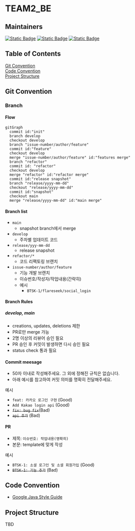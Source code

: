 # TEAM2_BE

## Maintainers

[![Static Badge](https://img.shields.io/badge/Github-xqqldir-yellow)](https://github.com/xqqldir)
[![Static Badge](https://img.shields.io/badge/Github-Hyeonjun0527-green)](https://github.com/Hyeonjun0527)
[![Static Badge](https://img.shields.io/badge/Github-flareseek-orange)](https://github.com/flareseek)

## Table of Contents

[Git Convention](#git-convention)<br/>
[Code Convention](#code-convention)<br/>
[Project Structure](#project-structure)<br/>

## Git Convention

### Branch

#### Flow

```mermaid
gitGraph
  commit id:"init"
  branch develop
  checkout develop
  branch "issue-number/author/feature"
  commit id:"feature"
  checkout develop
  merge "issue-number/author/feature" id:"features merge"
  branch "refactor"
  commit id: "refactor"
  checkout develop
  merge "refactor" id:"refactor merge"
  commit id:"release snapshot"
  branch "release/yyyy-mm-dd"
  checkout "release/yyyy-mm-dd"
  commit id:"snapshot"
  checkout main
  merge "release/yyyy-mm-dd" id:"main merge"
```

#### Branch list

- `main`
  - snapshot branch에서 merge
- `develop`
  - 주차별 업데이트 코드
- `release/yyy-mm-dd`
  - release snapshot
- `refactor/*`
  - 코드 리팩토링 브랜치
- `issue-number/author/feature`
  - 기능 개발 브랜치
  - 이슈번호/작성자/작업내용(간략히)
  - 예시
    - `BTSK-1/flareseek/social_login`

#### Branch Rules

##### develop, main

- creations, updates, deletions 제한
- PR로만 merge 가능
- 2명 이상의 리뷰어 승인 필요
- PR 승인 후 커밋이 발생하면 다시 승인 필요
- status check 통과 필요

#### Commit meesage

- 50자 이내로 작성해주세요. 그 외에 정해진 규칙은 없습니다.
- 아래 예시를 참고하여 커밋 의미를 명확히 전달해주세요.

예시

- `feat: 카카오 로그인 구현` (Good)
- `Add Kakao login api` (Good)
- ~~`fix: bug fix`~~(Bad)
- ~~`api 추가`~~ (Bad)

#### PR

- 제목: `이슈번호: 작업내용(명확히)`
- 본문: template에 맞게 작성

예시

- `BTSK-1: 소셜 로그인 및 소셜 회원가입` (Good)
- ~~`BTSK-1: 기능 추가`~~ (Bad)

## Code Convention

- [Google Java Style Guide](https://google.github.io/styleguide/javaguide.html)

## Project Structure

TBD
